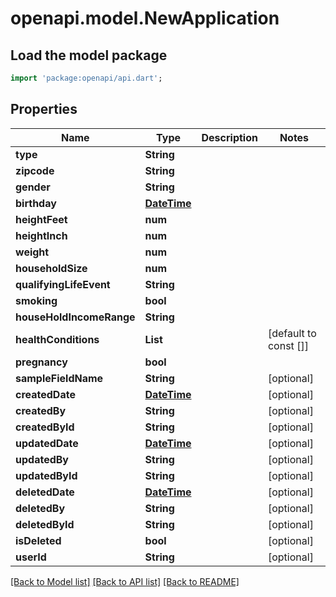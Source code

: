 # openapi.model.NewApplication

## Load the model package
```dart
import 'package:openapi/api.dart';
```

## Properties
Name | Type | Description | Notes
------------ | ------------- | ------------- | -------------
**type** | **String** |  | 
**zipcode** | **String** |  | 
**gender** | **String** |  | 
**birthday** | [**DateTime**](DateTime.md) |  | 
**heightFeet** | **num** |  | 
**heightInch** | **num** |  | 
**weight** | **num** |  | 
**householdSize** | **num** |  | 
**qualifyingLifeEvent** | **String** |  | 
**smoking** | **bool** |  | 
**houseHoldIncomeRange** | **String** |  | 
**healthConditions** | **List<String>** |  | [default to const []]
**pregnancy** | **bool** |  | 
**sampleFieldName** | **String** |  | [optional] 
**createdDate** | [**DateTime**](DateTime.md) |  | [optional] 
**createdBy** | **String** |  | [optional] 
**createdById** | **String** |  | [optional] 
**updatedDate** | [**DateTime**](DateTime.md) |  | [optional] 
**updatedBy** | **String** |  | [optional] 
**updatedById** | **String** |  | [optional] 
**deletedDate** | [**DateTime**](DateTime.md) |  | [optional] 
**deletedBy** | **String** |  | [optional] 
**deletedById** | **String** |  | [optional] 
**isDeleted** | **bool** |  | [optional] 
**userId** | **String** |  | [optional] 

[[Back to Model list]](../README.md#documentation-for-models) [[Back to API list]](../README.md#documentation-for-api-endpoints) [[Back to README]](../README.md)


